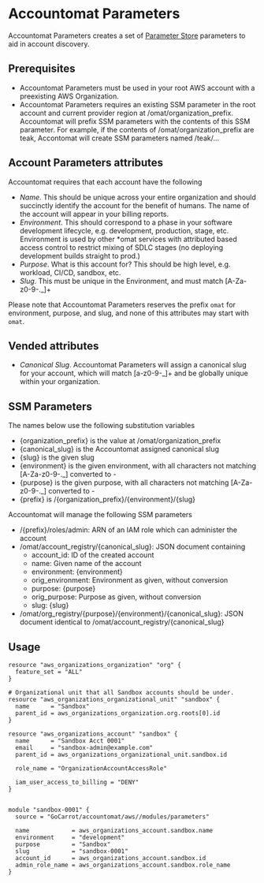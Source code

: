 # Accountomat Parameters

Accountomat Parameters creates a set of [Parameter Store](https://docs.aws.amazon.com/systems-manager/latest/userguide/systems-manager-parameter-store.html) parameters to aid in account discovery.

## Prerequisites

* Accountomat Parameters must be used in your root AWS account with a preexisting AWS Organization.
* Accountomat Parameters requires an existing SSM parameter in the root account and current provider region at /omat/organization_prefix. Accountomat will prefix SSM parameters with the contents of this SSM parameter. For example, if the contents of /omat/organization_prefix are teak, Accontomat will create SSM parameters named /teak/...

## Account Parameters attributes

Accountomat requires that each account have the following

* *Name*. This should be unique across your entire organization and should succinctly identify the account for the benefit of humans. The name of the account will appear in your billing reports.
* *Environment*. This should correspond to a phase in your software development lifecycle, e.g. development, production, stage, etc. Environment is used by other \*omat services with attributed based access control to restrict mixing of SDLC stages (no deploying development builds straight to prod.)
* *Purpose*. What is this account for? This should be high level, e.g. workload, CI/CD, sandbox, etc.
* *Slug*. This must be unique in the Environment, and must match \[A-Za-z0-9-.\_\]+

Please note that Accountomat Parameters reserves the prefix `omat` for environment, purpose, and slug, and none of this attributes may start with `omat`.

## Vended attributes

* *Canonical Slug*. Accountomat Parameters will assign a canonical slug for your account, which will match \[a-z0-9-\_\]+ and be globally unique within your organization.

## SSM Parameters

The names below use the following substitution variables

* {organization_prefix} is the value at /omat/organization_prefix
* {canonical_slug} is the Accountomat assigned canonical slug
* {slug} is the given slug
* {environment} is the given environment, with all characters not matching \[A-Za-z0-9-.\_\] converted to -
* {purpose} is the given purpose, with all characters not matching \[A-Za-z0-9-.\_\] converted to -
* {prefix} is /{organization_prefix}/{environment}/{slug}

Accountomat will manage the following SSM parameters

* /{prefix}/roles/admin: ARN of an IAM role which can administer the account
* /omat/account_registry/{canonical_slug}: JSON document containing
  * account_id: ID of the created account
  * name: Given name of the account
  * environment: {environment}
  * orig_environment: Environment as given, without conversion
  * purpose: {purpose}
  * orig_purpose: Purpose as given, without conversion
  * slug: {slug}
* /omat/org_registry/{purpose}/{environment}/{canonical_slug}: JSON document identical to /omat/account_registry/{canonical_slug}

## Usage

```hcl
resource "aws_organizations_organization" "org" {
  feature_set = "ALL"
}

# Organizational unit that all Sandbox accounts should be under.
resource "aws_organizations_organizational_unit" "sandbox" {
  name      = "Sandbox"
  parent_id = aws_organizations_organization.org.roots[0].id
}

resource "aws_organizations_account" "sandbox" {
  name      = "Sandbox Acct 0001"
  email     = "sandbox-admin@example.com"
  parent_id = aws_organizations_organizational_unit.sandbox.id

  role_name = "OrganizationAccountAccessRole"

  iam_user_access_to_billing = "DENY"
}


module "sandbox-0001" {
  source = "GoCarrot/accountomat/aws//modules/parameters"

  name            = aws_organizations_account.sandbox.name
  environment     = "development"
  purpose         = "Sandbox"
  slug            = "sandbox-0001"
  account_id      = aws_organizations_account.sandbox.id
  admin_role_name = aws_organizations_account.sandbox.role_name
}
```

